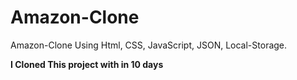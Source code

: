# Amazon-Clone
Amazon-Clone Using Html, CSS, JavaScript, JSON, Local-Storage.


**I Cloned This project with in 10 days**
